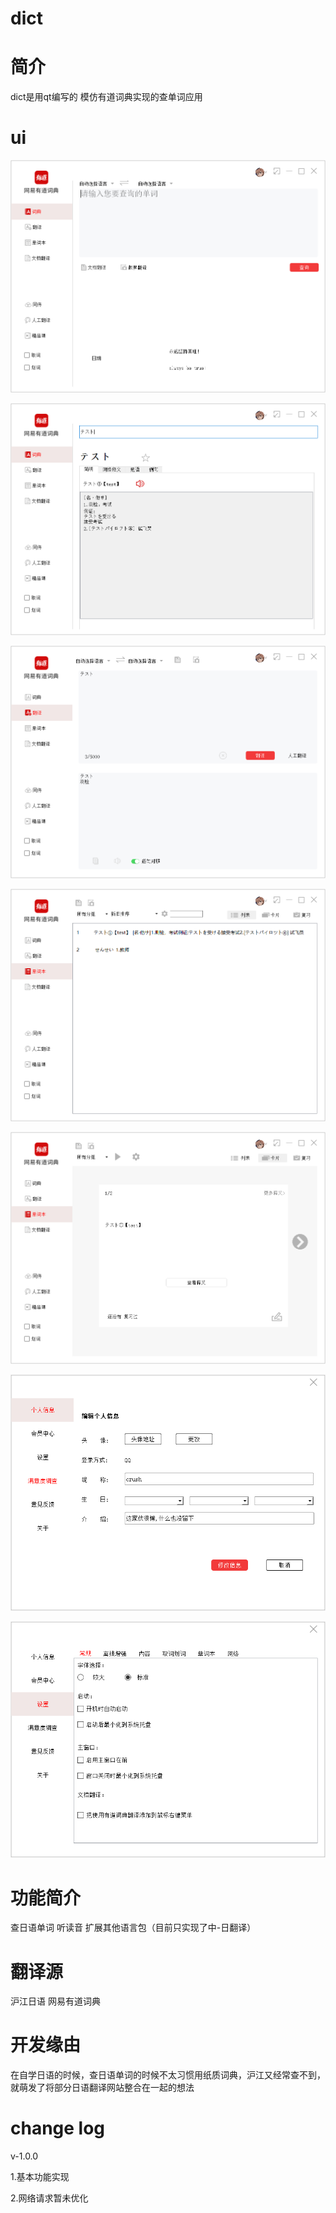 # dict


# 简介
dict是用qt编写的 模仿有道词典实现的查单词应用

# ui

![Image text](https://raw.githubusercontent.com/huangshangi/dict/master/resource/appimages/1.png)


![Image text](https://raw.githubusercontent.com/huangshangi/dict/master/resource/appimages/2.png)


![Image text](https://raw.githubusercontent.com/huangshangi/dict/master/resource/appimages/3.png)


![Image text](https://raw.githubusercontent.com/huangshangi/dict/master/resource/appimages/4.png)


![Image text](https://raw.githubusercontent.com/huangshangi/dict/master/resource/appimages/5.png)


![Image text](https://raw.githubusercontent.com/huangshangi/dict/master/resource/appimages/6.png)


![Image text](https://raw.githubusercontent.com/huangshangi/dict/master/resource/appimages/7.png)





# 功能简介
查日语单词 
听读音
扩展其他语言包（目前只实现了中-日翻译）

# 翻译源
沪江日语
网易有道词典

# 开发缘由
在自学日语的时候，查日语单词的时候不太习惯用纸质词典，沪江又经常查不到，就萌发了将部分日语翻译网站整合在一起的想法


# change log

v-1.0.0

1.基本功能实现


2.网络请求暂未优化


